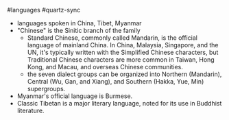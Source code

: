 #languages #quartz-sync 

- languages spoken in China, Tibet, Myanmar
- "Chinese" is the Sinitic branch of the family
    - Standard Chinese, commonly called Mandarin, is the official language of mainland China. In China, Malaysia, Singapore, and the UN, it's typically written with the Simplified Chinese characters, but Traditional Chinese characters are more common in Taiwan, Hong Kong, and Macau, and overseas Chinese communities.
    - the seven dialect groups can be organized into Northern (Mandarin), Central (Wu, Gan, and Xiang), and Southern (Hakka, Yue, Min) supergroups.
- Myanmar's official language is Burmese.
- Classic Tibetan is a major literary language, noted for its use in Buddhist literature.